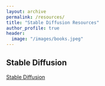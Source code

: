 ```yaml
---
layout: archive
permalink: /resources/
title: "Stable Diffusion Resources"
author_profile: true
header:
  image: "/images/books.jpeg"
---
```


## Stable Diffusion

[Stable Diffusion](https://stability.ai/blog/stable-diffusion-public-release)


